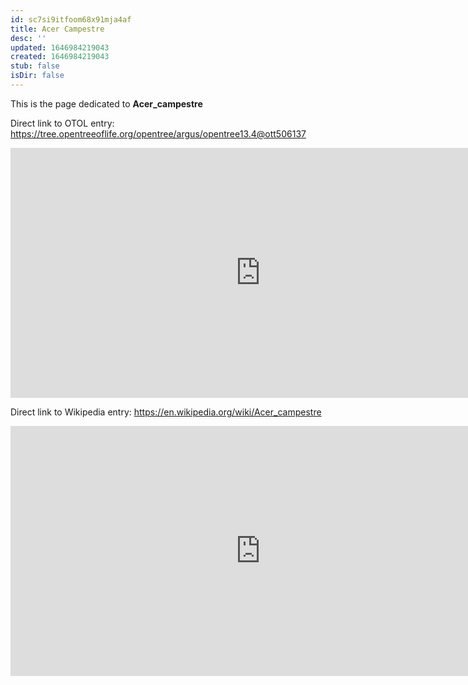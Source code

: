 ```yaml
---
id: sc7si9itfoom68x91mja4af
title: Acer Campestre
desc: ''
updated: 1646984219043
created: 1646984219043
stub: false
isDir: false
---
```

This is the page dedicated to **Acer_campestre**


Direct link to OTOL entry: https://tree.opentreeoflife.org/opentree/argus/opentree13.4@ott506137



<html>
    <body>
    <iframe src="https://tree.opentreeoflife.org/opentree/argus/opentree13.4@ott506137"
    width="800" height="400" frameborder="0" allowfullscreen> </iframe>
    </body>
</html>
    


Direct link to Wikipedia entry: https://en.wikipedia.org/wiki/Acer_campestre



<html>
    <body>
    <iframe src="https://en.wikipedia.org/wiki/Acer_campestre"
    width="800" height="400" frameborder="0" allowfullscreen> </iframe>
    </body>
</html>
    
